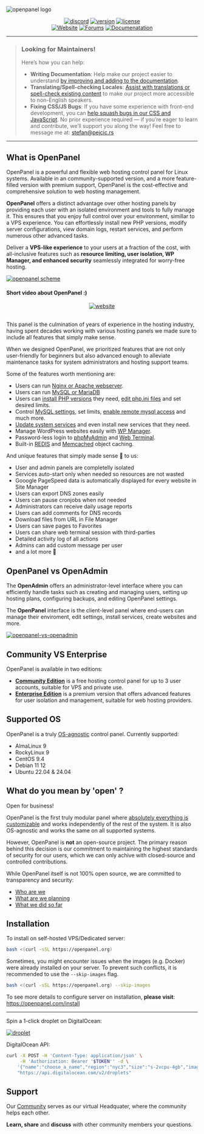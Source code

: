 ![openpanel logo](/website/static/assets/logos/openpanel.png)

<div align="center">

[![discord](https://img.shields.io/badge/discord-join%20our%20server-5865F2.svg?style=flat-square&logo=discord)](https://discord.com/invite/26vT9wt3n3) [![version](https://img.shields.io/badge/version-0.3.7-brightgreen.svg?style=flat-square)](https://openpanel.com/docs/changelog/intro/) [![license](https://img.shields.io/badge/license-GPL%203.0-important.svg?style=flat-square)](https://github.com/stefanpejcic/OpenPanel/blob/main/LICENSE) 
<br>
[![Website](https://img.shields.io/badge/Website-Click%20here-blue.svg?style=flat-square)](https://openpanel.com/) [![Forums](https://img.shields.io/badge/Forums-Click%20here-red.svg?style=flat-square)](https://community.openpanel.com/) [![Documenatation](https://img.shields.io/badge/Documenation-Click%20here-yellow.svg?style=flat-square)](https://openpanel.com/docs/) 

</div>
<hr>

> ### Looking for Maintainers!
> Here’s how you can help:
>- **Writing Documentation**: Help make our project easier to understand [by improving and adding to the documentation](https://github.com/stefanpejcic/OpenPanel/tree/main/website/docs).
>- **Translating/Spell-checking Locales**: [Assist with translations or spell-check existing content](https://github.com/stefanpejcic/OpenPanel/tree/main/translations) to make our project more accessible to non-English speakers.
>- **Fixing CSS/JS Bugs**: If you have some experience with front-end development, you can [help squash bugs in our CSS and JavaScript](https://github.com/stefanpejcic/OpenPanel/issues).
> No prior experience required — if you’re eager to learn and contribute, we’ll support you along the way! Feel free to message me at: stefan@pejcic.rs
<hr> 

## What is OpenPanel

OpenPanel is a powerful and flexible web hosting control panel for Linux systems. Available in an community-supported version, and a more feature-filled version with premium support, OpenPanel is the cost-effective and comprehensive solution to web hosting management.

**OpenPanel** offers a distinct advantage over other hosting panels by providing each user with an isolated environment and tools to fully manage it. This ensures that you enjoy full control over your environment, simillar to a VPS experience. You can effortlessly install new PHP versions, modify server configurations, view domain logs, restart services, and perform numerous other advanced tasks.

Deliver a **VPS-like experience** to your users at a fraction of the cost, with all-inclusive features such as **resource limiting, user isolation, WP Manager, and enhanced security** seamlessly integrated for worry-free hosting.


[![openpanel scheme](/website/static/img/admin/openpanel_scheme.png)](https://openpanel.com/docs/panel/intro/)
#### Short video about OpenPanel :)
<div align="center">
<a href="https://openpanel.com/">
    <img alt="website" src="/website/static/img/openpanel_admin.gif">
</a>
</div>
<br>

This panel is the culmination of years of experience in the hosting industry, having spent decades working with various hosting panels we made sure to include all features that simply make sense.

When we designed OpenPanel, we prioritized features that are not only user-friendly for beginners but also advanced enough to alleviate maintenance tasks for system administrators and hosting support teams.

Some of the features worth mentioning are:

- Users can run [Nginx or Apache webserver](https://openpanel.com/docs/admin/plans/hosting_plans/#list-hosting-plans).
- Users can run [MySQL or MariaDB](https://openpanel.com/docs/articles/docker/how-to-set-mysql-mariadb-per-user-in-openpanel/)
- Users can [install PHP versions](https://openpanel.com/docs/panel/advanced/server_settings#install-php-version) they need, [edit php.ini files](https://openpanel.com/docs/panel/advanced/server_settings#phpini-editor) and set desired limits.
- Control [MySQL settings](https://openpanel.com/docs/panel/advanced/server_settings#mysql-settings), set limits, [enable remote mysql access](https://openpanel.com/docs/panel/databases/remote) and much more.
- [Update system services](https://openpanel.com/docs/panel/advanced/server_settings#service-status) and even install new services that they need.
- Manage WordPress websites easily with [WP Manager](https://openpanel.com/docs/panel/applications/wordpress).
- Password-less login to [phpMyAdmin](https://openpanel.com/docs/panel/databases/phpmyadmin) and [Web Terminal](https://openpanel.com/docs/panel/advanced/terminal).
- Built-in [REDIS](https://openpanel.com/docs/panel/caching/Redis) and [Memcached](https://openpanel.com/docs/panel/caching/Memcached) object caching.

And unique features that simply made sense 💁 to us:
- User and admin panels are completelly isolated
- Services auto-start only when needed so resources are not wasted
- Gooogle PageSpeed data is automatically displayed for every website in Site Manager
- Users can export DNS zones easily
- Users can pause cronjobs when not needed
- Administrators can receive daily usage reports
- Users can add comments for DNS records
- Download files from URL in File Manager
- Users can save pages to Favorites
- Users can share web terminal session with third-parties
- Detailed activity log of all actions
- Admins can add custom message per user
- and a lot more 🙌

## OpenPanel vs OpenAdmin


The **OpenAdmin** offers an administrator-level interface where you can efficiently handle tasks such as creating and managing users, setting up hosting plans, configuring backups, and editing OpenPanel settings.

The **OpenPanel** interface is the client-level panel where end-users can manage their enviroment, edit settings, install services, create websites and more.

[![openpanel-vs-openadmin](/website/static/img/admin/openpanel_vs_openadmin.svg)](https://openpanel.com/docs/admin/intro/)

## Community VS Enterprise 

OpenPanel is available in two editions:

- **[Community Edition](https://openpanel.com/product/openpanel-free-control-panel/)** is a free hosting control panel for up to 3 user accounts, suitable for VPS and private use.
- **[Enterprise Edition](https://openpanel.com/product/openpanel-premium-control-panel/)** is a premium version that offers advanced features for user isolation and management, suitable for web hosting providers.

## Supported OS

OpenPanel is a truly [OS-agnostic](https://www.techtarget.com/whatis/definition/agnostic) control panel. Currently supported:

- AlmaLinux 9
- RockyLinux 9
- CentOS 9.4
- Debian 11 12
- Ubuntu 22.04 & 24.04

## What do you mean by 'open' ?

Open for business!

OpenPanel is the first truly modular panel where [absolutely everything is customizable](https://openpanel.com/docs/articles/dev-experience/customizing-openpanel-user-interface/) and works independently of the rest of the system. It is also OS-agnostic and works the same on all supported systems.

However, OpenPanel is **not** an open-source project. The primary reason behind this decision is our commitment to maintaining the highest standards of security for our users, which we can only achive with closed-source and controlled contributions.

While OpenPanel itself is not 100% open source, we are committed to transparency and security:

- [Who are we](https://openpanel.com/about)
- [What are we planning](https://openpanel.com/roadmap)
- [What we did so far](https://openpanel.com/docs/changelog/intro/)

## Installation

To install on self-hosted VPS/Dedicated server: 

```bash
bash <(curl -sSL https://openpanel.org)
```

Sometimes, you might encounter issues when the images (e.g. Docker) were already installed on your server. To prevent such conflicts, it is recommended to use the `--skip-images` flag.

```bash
bash <(curl -sSL https://openpanel.org) --skip-images
```

To see more details to configure server on installation, **please visit**: https://openpanel.com/install 

----

Spin a 1-click droplet on DigitalOcean: 

[![droplet](/website/static/img/do-btn-blue.svg)](https://marketplace.digitalocean.com/apps/openpanel?refcode=6498bfc47cd6&action=deploy)


DigitalOcean API:
```bash
curl -X POST -H 'Content-Type: application/json' \
     -H 'Authorization: Bearer '$TOKEN'' -d \
    '{"name":"choose_a_name","region":"nyc3","size":"s-2vcpu-4gb","image":"openpanel"}' \
    "https://api.digitalocean.com/v2/droplets"
```

## Support

Our [Community](https://community.openpanel.com/) serves as our virtual Headquater, where the community helps each other.

**Learn, share** and **discuss** with other community members your questions.





